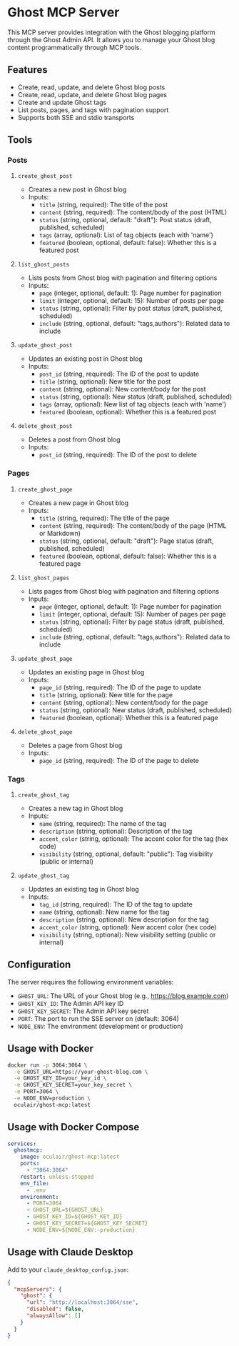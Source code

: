 # Ghost MCP Server

This MCP server provides integration with the Ghost blogging platform through the Ghost Admin API. It allows you to manage your Ghost blog content programmatically through MCP tools.

## Features

- Create, read, update, and delete Ghost blog posts
- Create, read, update, and delete Ghost blog pages
- Create and update Ghost tags
- List posts, pages, and tags with pagination support
- Supports both SSE and stdio transports

## Tools

### Posts

1. `create_ghost_post`
   - Creates a new post in Ghost blog
   - Inputs:
     - `title` (string, required): The title of the post
     - `content` (string, required): The content/body of the post (HTML)
     - `status` (string, optional, default: "draft"): Post status (draft, published, scheduled)
     - `tags` (array, optional): List of tag objects (each with 'name')
     - `featured` (boolean, optional, default: false): Whether this is a featured post

2. `list_ghost_posts`
   - Lists posts from Ghost blog with pagination and filtering options
   - Inputs:
     - `page` (integer, optional, default: 1): Page number for pagination
     - `limit` (integer, optional, default: 15): Number of posts per page
     - `status` (string, optional): Filter by post status (draft, published, scheduled)
     - `include` (string, optional, default: "tags,authors"): Related data to include

3. `update_ghost_post`
   - Updates an existing post in Ghost blog
   - Inputs:
     - `post_id` (string, required): The ID of the post to update
     - `title` (string, optional): New title for the post
     - `content` (string, optional): New content/body for the post
     - `status` (string, optional): New status (draft, published, scheduled)
     - `tags` (array, optional): New list of tag objects (each with 'name')
     - `featured` (boolean, optional): Whether this is a featured post

4. `delete_ghost_post`
   - Deletes a post from Ghost blog
   - Inputs:
     - `post_id` (string, required): The ID of the post to delete

### Pages

1. `create_ghost_page`
   - Creates a new page in Ghost blog
   - Inputs:
     - `title` (string, required): The title of the page
     - `content` (string, required): The content/body of the page (HTML or Markdown)
     - `status` (string, optional, default: "draft"): Page status (draft, published, scheduled)
     - `featured` (boolean, optional, default: false): Whether this is a featured page

2. `list_ghost_pages`
   - Lists pages from Ghost blog with pagination and filtering options
   - Inputs:
     - `page` (integer, optional, default: 1): Page number for pagination
     - `limit` (integer, optional, default: 15): Number of pages per page
     - `status` (string, optional): Filter by page status (draft, published, scheduled)
     - `include` (string, optional, default: "tags,authors"): Related data to include

3. `update_ghost_page`
   - Updates an existing page in Ghost blog
   - Inputs:
     - `page_id` (string, required): The ID of the page to update
     - `title` (string, optional): New title for the page
     - `content` (string, optional): New content/body for the page
     - `status` (string, optional): New status (draft, published, scheduled)
     - `featured` (boolean, optional): Whether this is a featured page

4. `delete_ghost_page`
   - Deletes a page from Ghost blog
   - Inputs:
     - `page_id` (string, required): The ID of the page to delete

### Tags

1. `create_ghost_tag`
   - Creates a new tag in Ghost blog
   - Inputs:
     - `name` (string, required): The name of the tag
     - `description` (string, optional): Description of the tag
     - `accent_color` (string, optional): The accent color for the tag (hex code)
     - `visibility` (string, optional, default: "public"): Tag visibility (public or internal)

2. `update_ghost_tag`
   - Updates an existing tag in Ghost blog
   - Inputs:
     - `tag_id` (string, required): The ID of the tag to update
     - `name` (string, optional): New name for the tag
     - `description` (string, optional): New description for the tag
     - `accent_color` (string, optional): New accent color (hex code)
     - `visibility` (string, optional): New visibility setting (public or internal)

## Configuration

The server requires the following environment variables:

- `GHOST_URL`: The URL of your Ghost blog (e.g., https://blog.example.com)
- `GHOST_KEY_ID`: The Admin API key ID
- `GHOST_KEY_SECRET`: The Admin API key secret
- `PORT`: The port to run the SSE server on (default: 3064)
- `NODE_ENV`: The environment (development or production)

## Usage with Docker

```bash
docker run -p 3064:3064 \
  -e GHOST_URL=https://your-ghost-blog.com \
  -e GHOST_KEY_ID=your_key_id \
  -e GHOST_KEY_SECRET=your_key_secret \
  -e PORT=3064 \
  -e NODE_ENV=production \
  oculair/ghost-mcp:latest
```

## Usage with Docker Compose

```yaml
services:
  ghostmcp:
    image: oculair/ghost-mcp:latest
    ports:
      - "3064:3064"
    restart: unless-stopped
    env_file:
      - .env
    environment:
      - PORT=3064
      - GHOST_URL=${GHOST_URL}
      - GHOST_KEY_ID=${GHOST_KEY_ID}
      - GHOST_KEY_SECRET=${GHOST_KEY_SECRET}
      - NODE_ENV=${NODE_ENV:-production}
```

## Usage with Claude Desktop

Add to your `claude_desktop_config.json`:

```json
{
  "mcpServers": {
    "ghost": {
      "url": "http://localhost:3064/sse",
      "disabled": false,
      "alwaysAllow": []
    }
  }
}
